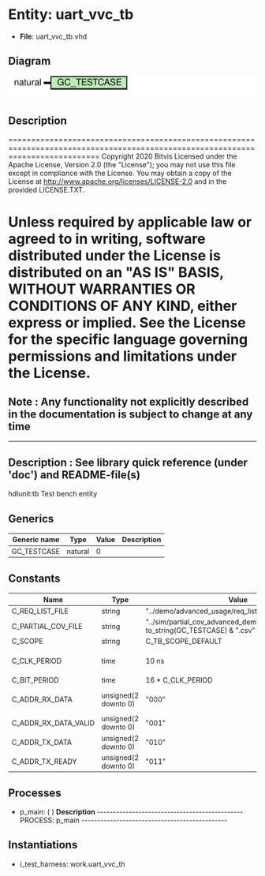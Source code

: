 # Entity: uart_vvc_tb

- **File**: uart_vvc_tb.vhd
## Diagram

![Diagram](uart_vvc_tb.svg "Diagram")
## Description

================================================================================================================================
 Copyright 2020 Bitvis
 Licensed under the Apache License, Version 2.0 (the "License"); you may not use this file except in compliance with the License.
 You may obtain a copy of the License at http://www.apache.org/licenses/LICENSE-2.0 and in the provided LICENSE.TXT.

 Unless required by applicable law or agreed to in writing, software distributed under the License is distributed on
 an "AS IS" BASIS, WITHOUT WARRANTIES OR CONDITIONS OF ANY KIND, either express or implied.
 See the License for the specific language governing permissions and limitations under the License.
================================================================================================================================
 Note : Any functionality not explicitly described in the documentation is subject to change at any time
--------------------------------------------------------------------------------------------------------------------------------
----------------------------------------------------------------------------------------
 Description   : See library quick reference (under 'doc') and README-file(s)
----------------------------------------------------------------------------------------
hdlunit:tb
 Test bench entity
## Generics

| Generic name | Type    | Value | Description |
| ------------ | ------- | ----- | ----------- |
| GC_TESTCASE  | natural | 0     |             |
## Constants

| Name                 | Type                 | Value                                                                   | Description                     |
| -------------------- | -------------------- | ----------------------------------------------------------------------- | ------------------------------- |
| C_REQ_LIST_FILE      | string               |  "../demo/advanced_usage/req_list_advanced_demo.csv"                    |                                 |
| C_PARTIAL_COV_FILE   | string               |  "../sim/partial_cov_advanced_demo_T" & to_string(GC_TESTCASE) & ".csv" |                                 |
| C_SCOPE              | string               |  C_TB_SCOPE_DEFAULT                                                     |                                 |
| C_CLK_PERIOD         | time                 |  10 ns                                                                  |  Clock and bit period settings  |
| C_BIT_PERIOD         | time                 |  16 * C_CLK_PERIOD                                                      |                                 |
| C_ADDR_RX_DATA       | unsigned(2 downto 0) |  "000"                                                                  |  Predefined SBI addresses       |
| C_ADDR_RX_DATA_VALID | unsigned(2 downto 0) |  "001"                                                                  |                                 |
| C_ADDR_TX_DATA       | unsigned(2 downto 0) |  "010"                                                                  |                                 |
| C_ADDR_TX_READY      | unsigned(2 downto 0) |  "011"                                                                  |                                 |
## Processes
- p_main: (  )
**Description**
----------------------------------------------  PROCESS: p_main ---------------------------------------------- 
## Instantiations

- i_test_harness: work.uart_vvc_th
